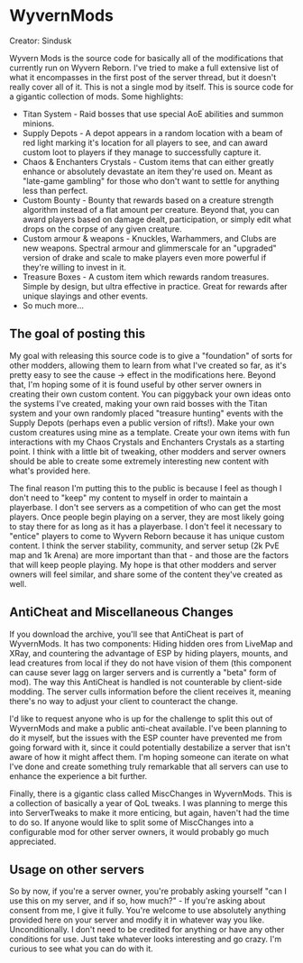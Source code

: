 # WyvernMods
Creator: Sindusk

Wyvern Mods is the source code for basically all of the modifications that currently run on Wyvern Reborn. I've tried to make a full extensive list of what it encompasses in the first post of the server thread, but it doesn't really cover all of it. This is not a single mod by itself. This is source code for a gigantic collection of mods. Some highlights: 
  
* Titan System - Raid bosses that use special AoE abilities and summon minions. 
* Supply Depots - A depot appears in a random location with a beam of red light marking it's location for all players to see, and can award custom loot to players if they manage to successfully capture it. 
* Chaos & Enchanters Crystals - Custom items that can either greatly enhance or absolutely devastate an item they're used on. Meant as "late-game gambling" for those who don't want to settle for anything less than perfect. 
* Custom Bounty - Bounty that rewards based on a creature strength algorithm instead of a flat amount per creature. Beyond that, you can award players based on damage dealt, participation, or simply edit what drops on the corpse of any given creature. 
* Custom armour & weapons - Knuckles, Warhammers, and Clubs are new weapons. Spectral armour and glimmerscale for an "upgraded" version of drake and scale to make players even more powerful if they're willing to invest in it. 
* Treasure Boxes - A custom item which rewards random treasures. Simple by design, but ultra effective in practice. Great for rewards after unique slayings and other events. 
* So much more... 
  
## The goal of posting this 
  
My goal with releasing this source code is to give a "foundation" of sorts for other modders, allowing them to learn from what I've created so far, as it's pretty easy to see the cause -> effect in the modifications here. Beyond that, I'm hoping some of it is found useful by other server owners in creating their own custom content. You can piggyback your own ideas onto the systems I've created, making your own raid bosses with the Titan system and your own randomly placed "treasure hunting" events with the Supply Depots (perhaps even a public version of rifts!). Make your own custom creatures using mine as a template. Create your own items with fun interactions with my Chaos Crystals and Enchanters Crystals as a starting point. I think with a little bit of tweaking, other modders and server owners should be able to create some extremely interesting new content with what's provided here. 
  
The final reason I'm putting this to the public is because I feel as though I don't need to "keep" my content to myself in order to maintain a playerbase. I don't see servers as a competition of who can get the most players. Once people begin playing on a server, they are most likely going to stay there for as long as it has a playerbase. I don't feel it necessary to "entice" players to come to Wyvern Reborn because it has unique custom content. I think the server stability, community, and server setup (2k PvE map and 1k Arena) are more important than that - and those are the factors that will keep people playing. My hope is that other modders and server owners will feel similar, and share some of the content they've created as well. 
  
## AntiCheat and Miscellaneous Changes 
  
If you download the archive, you'll see that AntiCheat is part of WyvernMods. It has two components: Hiding hidden ores from LiveMap and XRay, and countering the advantage of ESP by hiding players, mounts, and lead creatures from local if they do not have vision of them (this component can cause sever lagg on larger servers and is currently a "beta" form of mod). The way this AntiCheat is handled is not counterable by client-side modding. The server culls information before the client receives it, meaning there's no way to adjust your client to counteract the change. 
  
I'd like to request anyone who is up for the challenge to split this out of WyvernMods and make a public anti-cheat available. I've been planning to do it myself, but the issues with the ESP counter have prevented me from going forward with it, since it could potentially destabilize a server that isn't aware of how it might affect them. I'm hoping someone can iterate on what I've done and create something truly remarkable that all servers can use to enhance the experience a bit further. 
  
Finally, there is a gigantic class called MiscChanges in WyvernMods. This is a collection of basically a year of QoL tweaks. I was planning to merge this into ServerTweaks to make it more enticing, but again, haven't had the time to do so. If anyone would like to split some of MiscChanges into a configurable mod for other server owners, it would probably go much appreciated. 
  
## Usage on other servers 
  
So by now, if you're a server owner, you're probably asking yourself "can I use this on my server, and if so, how much?" - If you're asking about consent from me, I give it fully. You're welcome to use absolutely anything provided here on your server and modify it in whatever way you like. Unconditionally. I don't need to be credited for anything or have any other conditions for use. Just take whatever looks interesting and go crazy. I'm curious to see what you can do with it. 
